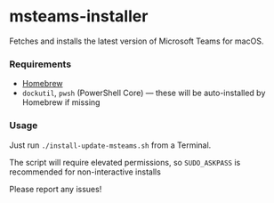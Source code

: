 # msteams-installer

Fetches and installs the latest version of Microsoft Teams for macOS.

### Requirements

- [Homebrew](https://brew.sh)
- `dockutil`, `pwsh` (PowerShell Core) — these will be auto-installed by Homebrew if missing

### Usage

Just run `./install-update-msteams.sh` from a Terminal.

The script will require elevated permissions, so `SUDO_ASKPASS` is recommended for non-interactive installs

Please report any issues!
